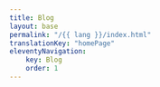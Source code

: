 ```yaml
---
title: Blog
layout: base
permalink: "/{{ lang }}/index.html"
translationKey: "homePage"
eleventyNavigation:
    key: Blog
    order: 1
---
```


